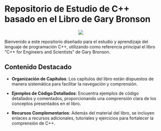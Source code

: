 # Repositorio de Estudio de C++ basado en el Libro de Gary Bronson


<p align="center">
  <img src="https://i.postimg.cc/02nBShDY/imagen.png">
</p>

Bienvenido a este repositorio diseñado para el estudio y aprendizaje del lenguaje de programación C++, utilizando como referencia principal el libro "C++ for Engineers and Scientists" de Gary Bronson.

## Contenido Destacado

- **Organización de Capítulos**: Los capítulos del libro están dispuestos de manera sistemática para facilitar la navegación y comprensión.

- **Ejemplos de Código Detallados**: Encuentra ejemplos de código detallados y comentados, proporcionando una comprensión clara de los conceptos presentados en el libro.

- **Recursos Complementarios**: Además del material del libro, se incluyen enlaces a recursos adicionales, tutoriales y ejercicios para fortalecer la comprensión de C++.
